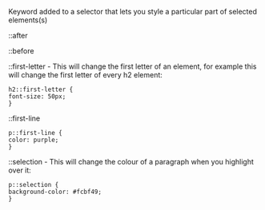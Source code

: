 Keyword added to a selector that lets you style a particular part of selected elements(s)

::after

::before

::first-letter - This will change the first letter of an element, for example this will change the first letter of every h2 element:
```
h2::first-letter {
font-size: 50px;
}
```

::first-line 
```
p::first-line {
color: purple;
}
```

::selection - This will change the colour of a paragraph when you highlight over it:
```
p::selection {
background-color: #fcbf49;
}
```